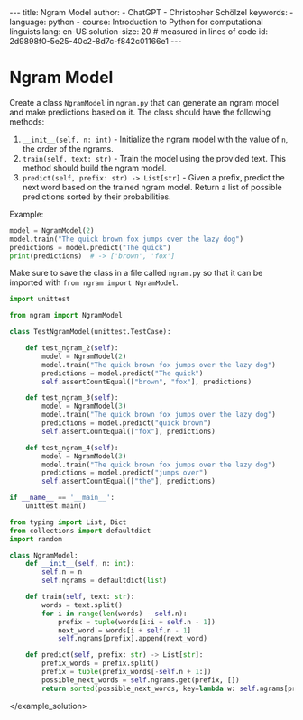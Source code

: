 <exercise>
<description>
---
title: Ngram Model
author:
- ChatGPT
- Christopher Schölzel
keywords:
- language: python
- course: Introduction to Python for computational linguists
lang: en-US
solution-size: 20  # measured in lines of code
id: 2d9898f0-5e25-40c2-8d7c-f842c01166e1
---

# Ngram Model

Create a class `NgramModel` in `ngram.py` that can generate an ngram model and make predictions based on it. The class should have the following methods:

1. `__init__(self, n: int)` - Initialize the ngram model with the value of `n`, the order of the ngrams.
2. `train(self, text: str)` - Train the model using the provided text. This method should build the ngram model.
3. `predict(self, prefix: str) -> List[str]` - Given a prefix, predict the next word based on the trained ngram model. Return a list of possible predictions sorted by their probabilities.

Example:

```python
model = NgramModel(2)
model.train("The quick brown fox jumps over the lazy dog")
predictions = model.predict("The quick")
print(predictions)  # -> ['brown', 'fox']
```

Make sure to save the class in a file called `ngram.py` so that it can be imported with `from ngram import NgramModel`.

</description>
<unittest>

```python
import unittest

from ngram import NgramModel

class TestNgramModel(unittest.TestCase):

    def test_ngram_2(self):
        model = NgramModel(2)
        model.train("The quick brown fox jumps over the lazy dog")
        predictions = model.predict("The quick")
        self.assertCountEqual(["brown", "fox"], predictions)

    def test_ngram_3(self):
        model = NgramModel(3)
        model.train("The quick brown fox jumps over the lazy dog")
        predictions = model.predict("quick brown")
        self.assertCountEqual(["fox"], predictions)

    def test_ngram_4(self):
        model = NgramModel(3)
        model.train("The quick brown fox jumps over the lazy dog")
        predictions = model.predict("jumps over")
        self.assertCountEqual(["the"], predictions)

if __name__ == '__main__':
    unittest.main()
```

</unittest>
<example_solution>

```python
from typing import List, Dict
from collections import defaultdict
import random

class NgramModel:
    def __init__(self, n: int):
        self.n = n
        self.ngrams = defaultdict(list)

    def train(self, text: str):
        words = text.split()
        for i in range(len(words) - self.n):
            prefix = tuple(words[i:i + self.n - 1])
            next_word = words[i + self.n - 1]
            self.ngrams[prefix].append(next_word)

    def predict(self, prefix: str) -> List[str]:
        prefix_words = prefix.split()
        prefix = tuple(prefix_words[-self.n + 1:])
        possible_next_words = self.ngrams.get(prefix, [])
        return sorted(possible_next_words, key=lambda w: self.ngrams[prefix].count(w), reverse=True)

```
</example_solution>
</exercise>